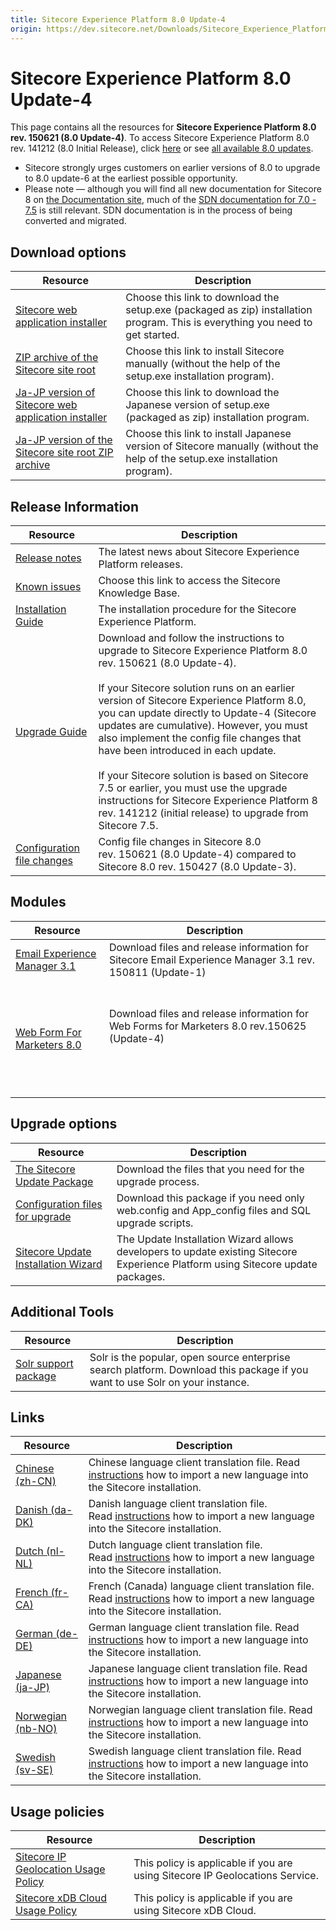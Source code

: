 ```yaml
---
title: Sitecore Experience Platform 8.0 Update-4
origin: https://dev.sitecore.net/Downloads/Sitecore_Experience_Platform/8_0/Sitecore_Experience_Platform_80_Update4.aspx
---
```


# Sitecore Experience Platform 8.0 Update-4

This page contains all the resources for **Sitecore Experience Platform 8.0 rev. 150621 (8.0 Update-4)**. To access Sitecore Experience Platform 8.0 rev. 141212 (8.0 Initial Release), click [here](/downloads/Sitecore_Experience_Platform/8_0/Sitecore_Experience_Platform_8_0) or see [all available 8.0 updates](/downloads/Sitecore_Experience_Platform/8_0).

  <Alert variant='warning' mb={4}>
    <AlertIcon />
    

-   Sitecore strongly urges customers on earlier versions of 8.0 to upgrade to 8.0 update-6 at the earliest possible opportunity.
-   Please note — although you will find all new documentation for Sitecore 8 on [the Documentation site](http://doc.sitecore.net), much of the [SDN documentation for 7.0 - 7.5](http://sdn.sitecore.net/Reference/Sitecore%207) is still relevant. SDN documentation is in the process of being converted and migrated.


  </Alert>
  

## Download options

 | Resource | Description |
 | --- | --- |
 | [Sitecore web application installer](https://sitecoredev.azureedge.net/~/media/C0B9714ECEAD4E99BEC2C3465EE1B9A8.ashx?date=20150706T165947) | Choose this link to download the setup.exe (packaged as zip) installation program. This is everything you need to get started. |
 | [ZIP archive of the Sitecore site root](https://sitecoredev.azureedge.net/~/media/D353A1E481E844F1AA4A34B02F963B8D.ashx?date=20150706T170139) | Choose this link to install Sitecore manually (without the help of the setup.exe installation program). |
 | [Ja-JP version of Sitecore web application installer](https://sitecoredev.azureedge.net/~/media/C0CAE2B0E15C4D65AD074BAFE5376156.ashx?date=20150706T170038) | Choose this link to download the Japanese version of setup.exe (packaged as zip) installation program. |
 | [Ja-JP version of the Sitecore site root ZIP archive](https://sitecoredev.azureedge.net/~/media/F6B65FF153E143C5A73C0673E9E15037.ashx?date=20150706T170202) | Choose this link to install Japanese version of Sitecore manually (without the help of the setup.exe installation program). |

## Release Information

 | Resource | Description |
 | --- | --- |
 | [Release notes](/downloads/Sitecore%20Experience%20Platform/8%200/Sitecore%20Experience%20Platform%2080%20Update4/Release%20notes) | The latest news about Sitecore Experience Platform releases. |
 | [Known issues](https://kb.sitecore.net/articles/616431) | Choose this link to access the Sitecore Knowledge Base. |
 | [Installation Guide](https://sitecoredev.azureedge.net/~/media/5EDC7100A4CD47A8A406DB744DF62AF6.ashx?date=20180206T091222) | The installation procedure for the Sitecore Experience Platform. |
 | [Upgrade Guide](https://sitecoredev.azureedge.net/~/media/96E5F62ECF754FD889E4D1D0CF4F4B82.ashx?date=20151210T113006) | Download and follow the instructions to upgrade to Sitecore Experience Platform 8.0 rev. 150621 (8.0 Update-4).  <br />  <br />If your Sitecore solution runs on an earlier version of Sitecore Experience Platform 8.0, you can update directly to Update-4 (Sitecore updates are cumulative). However, you must also implement the config file changes that have been introduced in each update.  <br />  <br />If your Sitecore solution is based on Sitecore  7.5 or earlier, you must use the upgrade instructions for Sitecore Experience Platform 8 rev. 141212 (initial release) to upgrade from Sitecore 7.5. |
 | [Configuration file changes](https://sitecoredev.azureedge.net/~/media/FBBF6E5ECD3146069449257AF952D32C.ashx?date=20151210T113234) | Config file changes in Sitecore 8.0 rev. 150621 (8.0 Update-4) compared to Sitecore 8.0 rev. 150427 (8.0 Update-3). |

## Modules

 | Resource | Description |
 | --- | --- |
 | [Email Experience Manager 3.1](/downloads/Email%20Experience%20Manager/Email%20Experience%20Manager%2031/Email%20Experience%20Manager%2031%20Update1) | Download files and release information for Sitecore Email Experience Manager 3.1 rev. 150811 (Update-1) |
 | [Web Form For Marketers 8.0](/downloads/Web%20Forms%20For%20Marketers/Web%20Forms%20for%20Marketers%2080/Web%20Forms%20for%20Marketers%2080%20Update4) | <br /><br />Download files and release information for Web Forms for Marketers 8.0 rev.150625 (Update-4)<br /><br />  <br />  <br />  |

## Upgrade options

 | Resource | Description |
 | --- | --- |
 | [The Sitecore Update Package](https://sitecoredev.azureedge.net/~/media/07430390D4234489BD5270471EAEFDE8.ashx?date=20150630T163234) | Download the files that you need for the upgrade process. |
 | [Configuration files for upgrade](https://sitecoredev.azureedge.net/~/media/8BBD20C74B064F65B99D49C19A300EFB.ashx?date=20150630T163351) | Download this package if you need only web.config and App_config files and SQL upgrade scripts. |
 | [Sitecore Update Installation Wizard](https://sitecoredev.azureedge.net/~/media/917C229F0188454685A351F54D1C0337.ashx?date=20150629T130614) | The Update Installation Wizard allows developers to update existing Sitecore Experience Platform using Sitecore update packages. |

## Additional Tools

 | Resource | Description |
 | --- | --- |
 | [Solr support package](https://sitecoredev.azureedge.net/~/media/3DF64DE4944C4C0DA583266FEC7EDDE4.ashx?date=20150630T093940) | Solr is the popular, open source enterprise search platform. Download this package if you want to use Solr on your instance. |

## Links

 | Resource | Description |
 | --- | --- |
 | [Chinese (zh-CN)](https://sitecoredev.azureedge.net/~/media/E9705F754F0C4212AFCA00D1208782BA.ashx?date=20150211T114824) | Chinese language client translation file. Read [instructions](~/link?_id=A389FE1B59724AB08B57D1A9E526850A&_z=z) how to import a new language into the Sitecore installation. |
 | [Danish (da-DK)](https://sitecoredev.azureedge.net/~/media/98574B10C0024C9C8C59AB3A4EE151C6.ashx?date=20150630T123350) | Danish language client translation file. Read [instructions](~/link?_id=A389FE1B59724AB08B57D1A9E526850A&_z=z) how to import a new language into the Sitecore installation. |
 | [Dutch (nl-NL)](https://sitecoredev.azureedge.net/~/media/90E8284CCDDE47C0A8BFA859ECC52BCE.ashx?date=20150422T153631) | Dutch language client translation file. Read [instructions](~/link?_id=A389FE1B59724AB08B57D1A9E526850A&_z=z) how to import a new language into the Sitecore installation.  <br /> |
 | [French (fr-CA)](https://sitecoredev.azureedge.net/~/media/7733843AE3294C868941EEE726099463.ashx?date=20151119T131838) | French (Canada) language client translation file. Read [instructions](~/link?_id=A389FE1B59724AB08B57D1A9E526850A&_z=z) how to import a new language into the Sitecore installation. |
 | [German (de-DE)](https://sitecoredev.azureedge.net/~/media/D975CC3432D64124BF25C730EEDBD3FD.ashx?date=20150630T123521) | German language client translation file. Read [instructions](~/link?_id=A389FE1B59724AB08B57D1A9E526850A&_z=z) how to import a new language into the Sitecore installation. |
 | [Japanese (ja-JP)](https://sitecoredev.azureedge.net/~/media/AFC7E8A3720D4F28988B5B1FB7C3CEEF.ashx?date=20150630T123610) | Japanese language client translation file. Read [instructions](~/link?_id=A389FE1B59724AB08B57D1A9E526850A&_z=z) how to import a new language into the Sitecore installation. |
 | [Norwegian (nb-NO)](https://sitecoredev.azureedge.net/~/media/A64C1C3087C848DC98DC8D5C330DE78D.ashx?date=20150703T134921) | Norwegian language client translation file. Read [instructions](~/link?_id=A389FE1B59724AB08B57D1A9E526850A&_z=z) how to import a new language into the Sitecore installation. |
 | [Swedish (sv-SE)](https://sitecoredev.azureedge.net/~/media/F071CEA6F733435F85C19D5ECA3B7408.ashx?date=20150701T121714) | Swedish language client translation file. Read [instructions](~/link?_id=A389FE1B59724AB08B57D1A9E526850A&_z=z) how to import a new language into the Sitecore installation. |

## Usage policies

 | Resource | Description |
 | --- | --- |
 | [Sitecore IP Geolocation Usage Policy](/downloads/Sitecore%20Experience%20Platform/Sitecore%20IP%20Geolocation%20Usage%20Policy) | This policy is applicable if you are using Sitecore IP Geolocations Service. |
 | [Sitecore xDB Cloud Usage Policy](/downloads/Sitecore%20Experience%20Platform/Sitecore%20xDB%20Cloud%20Usage%20Policy) | This policy is applicable if you are using Sitecore xDB Cloud. |